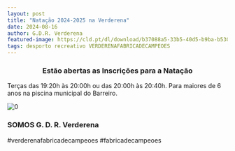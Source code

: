 ```yaml
---
layout: post
title: "Natação 2024-2025 na Verderena"
date: 2024-08-16
author: G.D.R. Verderena
featured-image: https://cld.pt/dl/download/b37088a5-33b5-40d5-b9ba-b530776b9d30/natacao_P%C3%A1gina_2.jpg
tags: desporto recreativo VERDERENAFABRICADECAMPEOES
---
```


<CENTER><H3>Estão abertas as Inscrições para a Natação</H3></CENTER>

Terças das 19:20h às 20:00h ou das 20:00h às 20:40h.
Para maiores de 6 anos na piscina municipal do Barreiro.

![0](https://cld.pt/dl/download/b37088a5-33b5-40d5-b9ba-b530776b9d30/natacao_P%C3%A1gina_2.jpg)

<H3>SOMOS G. D. R. Verderena</H3>

#verderenafabricadecampeoes #fabricadecampeoes 
